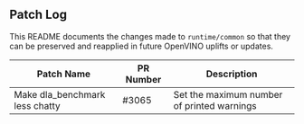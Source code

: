 ## Patch Log

This README documents the changes made to `runtime/common` so that they can be preserved and reapplied in future OpenVINO uplifts or updates.

| Patch Name              | PR Number           | Description            |
| ------------------------- | ------------------------- | ------------------------- |
| Make dla_benchmark less chatty | #3065  | Set the maximum number of printed warnings |
